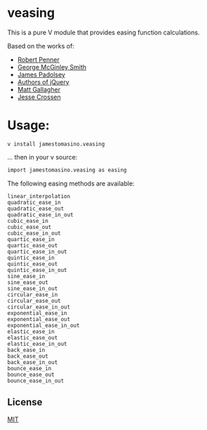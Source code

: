 # veasing

This is a pure V module that provides easing function calculations.

Based on the works of:
- [Robert Penner](http://robertpenner.com/easing/)
- [George McGinley Smith](http://gsgd.co.uk/sandbox/jquery/easing/)
- [James Padolsey](http://james.padolsey.com/demos/jquery/easing/)
- [Authors of jQuery](http://plugins.jquery.com/project/Easing)
- [Matt Gallagher](http://cocoawithlove.com/2008/09/parametric-acceleration-curves-in-core.html)
- [Jesse Crossen](http://stackoverflow.com/questions/5161465/how-to-create-custom-easing-function-with-core-animation)

# Usage:

```shell
v install jamestomasino.veasing
```
... then in your v source:

```v
import jamestomasino.veasing as easing

```
The following easing methods are available:

```
linear_interpolation
quadratic_ease_in
quadratic_ease_out
quadratic_ease_in_out
cubic_ease_in
cubic_ease_out
cubic_ease_in_out
quartic_ease_in
quartic_ease_out
quartic_ease_in_out
quintic_ease_in
quintic_ease_out
quintic_ease_in_out
sine_ease_in
sine_ease_out
sine_ease_in_out
circular_ease_in
circular_ease_out
circular_ease_in_out
exponential_ease_in
exponential_ease_out
exponential_ease_in_out
elastic_ease_in
elastic_ease_out
elastic_ease_in_out
back_ease_in
back_ease_out
back_ease_in_out
bounce_ease_in
bounce_ease_out
bounce_ease_in_out
```

## License
[MIT](LICENSE)

